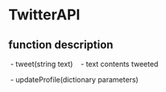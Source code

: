# TwitterAPI

## function description
  
  - tweet(string text)
    - text contents tweeted
  
  - updateProfile(dictionary parameters)
